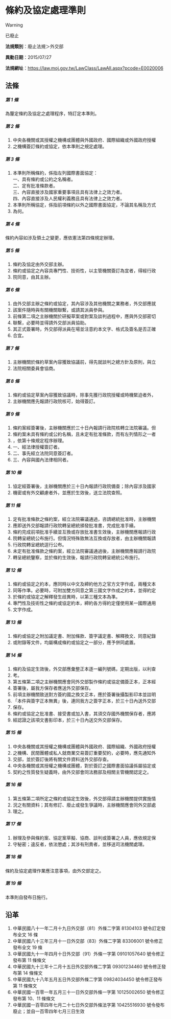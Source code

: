 # 條約及協定處理準則


> [!WARNING]
> 已廢止


**法規類別**：廢止法規＞外交部

**異動日期**：2015/07/27  

**法規網址**：https://law.moj.gov.tw/LawClass/LawAll.aspx?pcode=E0020006



## 法條
##### 第 1 條
為釐定條約及協定之處理程序，特訂定本準則。

##### 第 2 條
1. 中央各機關或其授權之機構或團體與外國政府、國際組織或外國政府授權
1. 之機構簽訂條約或協定，依本準則之規定處理。

##### 第 3 條
1. 本準則所稱條約，係指左列國際書面協定：  
一、具有條約或公約之名稱者。  
二、定有批准條款者。  
三、內容直接涉及國家重要事項且具有法律上之效力者。  
四、內容直接涉及人民權利義務且具有法律上之效力者。
1. 本準則所稱協定，係指前項條約以外之國際書面協定，不論其名稱及方式
1. 為何。

##### 第 4 條
條約內容如涉及領土之變更，應依憲法第四條規定辦理。

##### 第 5 條
1. 條約及協定由外交部主辦。
1. 條約或協定之內容具專門性、技術性，以主管機關簽訂為宜者，得經行政
1. 院同意，由其主辦。

##### 第 6 條
1. 由外交部主辦之條約或協定，其內容涉及其他機關之業務者，外交部應就
1. 該案件隨時與有關機關聯繫，或請其派員參與。
1. 前條第二項之主辦機關於研擬草案或對案及談判過程中，應與外交部密切
1. 聯繫，必要時並得請外交部派員協助。
1. 其正式簽署時，外交部得派員在場並注意約本文字、格式及簽名是否正確
1. 合宜。

##### 第 7 條
1. 主辦機關於條約草案內容獲致協議前，得先就談判之總方針及原則，與立
1. 法院相關委員會協商。

##### 第 8 條
1. 條約或協定草案內容獲致協議時，除事先獲行政院授權或時機緊迫者外，
1. 主辦機關應先報請行政院核可，始得簽訂。

##### 第 9 條
1. 條約案經簽署後，主辦機關應於三十日內報請行政院核轉立法院審議。但
1. 條約案未具有條約或公約名稱，且未定有批准條款，而有左列情形之一者
1. ，依第十條規定程序辦理。
1. 一、經法律授權簽訂者。
1. 二、事先經立法院同意簽訂者。
1. 三、內容與國內法律相同者。

##### 第 10 條
1. 協定經簽署後，主辦機關應於三十日內報請行政院備查；除內容涉及國家
1. 機密或有外交顧慮者外，並應於生效後，送立法院查照。

##### 第 11 條
1. 定有批准條款之條約案，經立法院審議通過，咨請總統批准時，主辦機關
1. 應即送外交部報請行政院轉呈總統頒發批准書，完成批准手續。 
1. 條約完成前項批准手續並互換或存放批准書生效後，主辦機關應報請行政
1. 院轉呈總統公布施行。但情況特殊致無法互換或存放者，由主辦機關報請
1. 行政院轉呈總統逕行公布。 
1. 未定有批准條款之條約案，經立法院審議通過後，主辦機關應報請行政院
1. 轉呈總統鑒察，並於條約生效後，報請行政院轉呈總統公布施行。

##### 第 12 條
1. 條約或協定之約本，應同時以中文及締約他方之官方文字作成，兩種文本
1. 同等作準。必要時，可附加雙方同意之第三國文字作成之約本，並得約定
1. 於條約或協定之解釋發生歧異時，以第三種文本為準。
1. 專門性及技術性之條約或協定約本，締約各方得約定僅使用某一國際通用
1. 文字作成。

##### 第 13 條
1. 條約或協定之附加議定書、附加條款、簽字議定書、解釋換文、同意紀錄
1. 或附錄等文件，均屬構成條約或協定之一部分，應予併同處置。

##### 第 14 條
1. 條約及協定生效後，外交部應彙整正本逐一編列號碼，定期出版，以利查
1. 考。
1. 第五條第二項之主辦機關應會同外交部製作條約或協定備簽正本，正本經
1. 簽署後，屬我方保存者應送外交部保存。
1. 前項主辦機關致送對方簽約國之換文正本，應於簽署後攝製影印本並註明
1. 「本件與簽字正本無異」後，連同我方之簽字正本，於三十日內送外交部
1. 保存。
1. 條約或協定之批准書、接受書或加入書，其須交存國外機關保存者，應將
1. 經認證之該項文書影印本，於三十日內送交外交部保存。

##### 第 15 條
1. 中央各機關或其授權之機構或團體與外國政府、國際組織、外國政府授權
1. 之機構、民間團體或私人就商業交易簽訂重要契約，必要時，應先通知外
1. 交部，並於簽訂後將有關文件資料送外交部存查。
1. 中央各機關或其授權之機構或團體，對於簽訂之國際書面協議係屬協定或
1. 契約之性質發生疑義時，由外交部會同法務部及相關主管機關認定之。

##### 第 16 條
1. 第五條第二項所定之條約或協定生效後，外交部得請主辦機關提供實施情
1. 況之有關資料；其有修訂、廢止或發生爭議時，主辦機關應會同外交部處
1. 理之。

##### 第 17 條
1. 辦理及參與條約案、協定案草擬、協商、談判或簽署之人員，應依規定保
1. 守秘密；違反者，依法懲處；其涉有刑責者，並移送司法機關處理。

##### 第 18 條
條約及協定處理作業應注意事項，由外交部定之。

##### 第 19 條
本準則自發布日施行。

## 沿革
1. 中華民國八十一年二月十九日外交部（81）外條二字第 81304103 號令訂定發布全文 16 條
1. 中華民國八十三年三月十一日外交部（83）外條二字第 83306001 號令修正發布全文 19 條
1. 中華民國九十一年四月十日外交部（91）外條一字第 09101057640  號令修正發布第 11 條條文
1. 中華民國九十三年十二月十五日外交部外條二字第 09301234460  號令修正發布第 14 條條文
1. 中華民國九十八年五月五日外交部外條二字第 09824034450  號令修正發布第 11 條條文  
1. 中華民國一百零一年五月三十一日外交部外條一字第 10125002650  號令修正發布第 10、11 條條文
1. 中華民國一百零四年七月二十七日外交部外條法字第 10425516930  號令發布廢止；並自一百零四年七月三日生效
